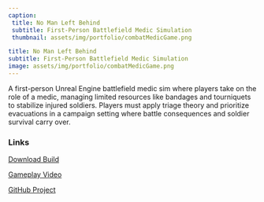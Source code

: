 ```yaml
---
caption:
 title: No Man Left Behind
 subtitle: First-Person Battlefield Medic Simulation
 thumbnail: assets/img/portfolio/combatMedicGame.png

title: No Man Left Behind
subtitle: First-Person Battlefield Medic Simulation
image: assets/img/portfolio/combatMedicGame.png
---
```

A first-person Unreal Engine battlefield medic sim where players take on the role of a medic, managing limited resources like bandages and tourniquets to stabilize injured soldiers. Players must apply triage theory and prioritize evacuations in a campaign setting where battle consequences and soldier survival carry over.

### Links

[Download Build](https://drive.google.com/file/d/19qjRz5VdnSRfSOtyru3paAOY3-1fyPcU/view?usp=drive_link)

[Gameplay Video](https://youtu.be/lB_rhWxwiHM)

[GitHub Project](https://github.com/LukaszDziedziczakSAE/GAD211_CombatMedic)